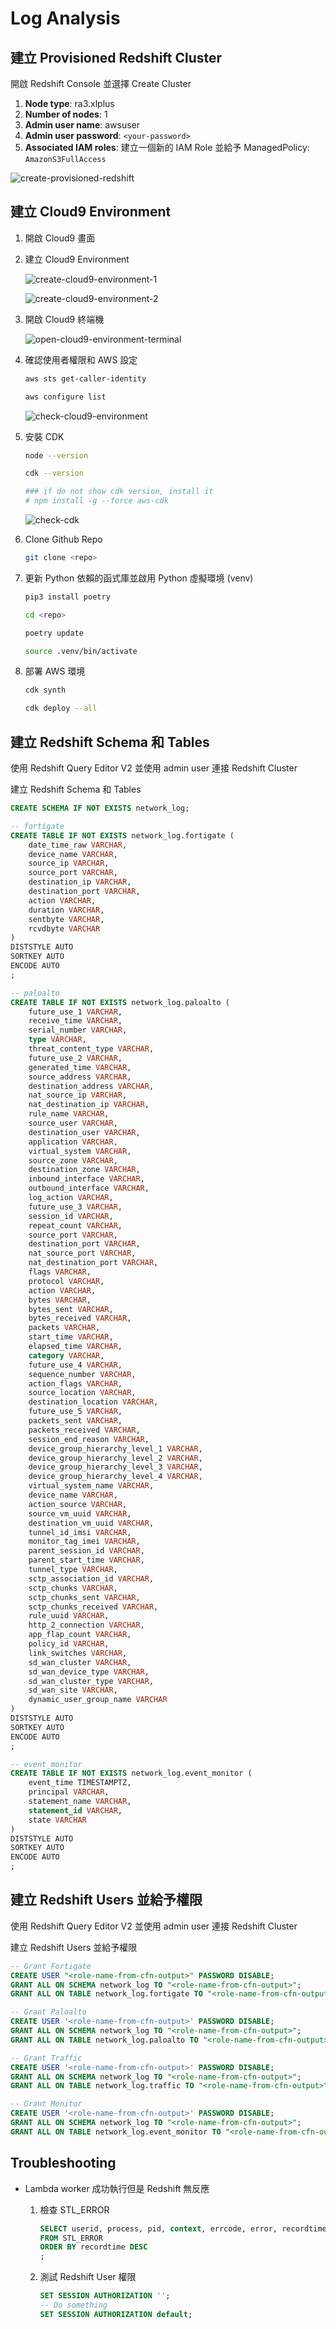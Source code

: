 # Log Analysis

## 建立 Provisioned Redshift Cluster

開啟 Redshift Console 並選擇 Create Cluster

1. __Node type__: ra3.xlplus
1. __Number of nodes__: 1
1. __Admin user name__: awsuser
1. __Admin user password__: `<your-password>`
1. __Associated IAM roles__: 建立一個新的 IAM Role 並給予 ManagedPolicy: `AmazonS3FullAccess`

![create-provisioned-redshift](pictures/create-provisioned-redshift.png)

## 建立 Cloud9 Environment

1. 開啟 Cloud9 畫面
1. 建立 Cloud9 Environment

    ![create-cloud9-environment-1](pictures/create-cloud9-environment-1.png)

    ![create-cloud9-environment-2](pictures/create-cloud9-environment-2.png)

1. 開啟 Cloud9 終端機

    ![open-cloud9-environment-terminal](pictures/open-cloud9-environment-terminal.png)

1. 確認使用者權限和 AWS 設定

    ```bash
    aws sts get-caller-identity

    aws configure list
    ```

    ![check-cloud9-environment](pictures/check-cloud9-environment.png)

1. 安裝 CDK

    ```bash
    node --version

    cdk --version
    
    ### if do not show cdk version, install it
    # npm install -g --force aws-cdk
    ```

    ![check-cdk](pictures/check-cdk.png)

1. Clone Github Repo

    ```bash
    git clone <repo>
    ```

1. 更新 Python 依賴的函式庫並啟用 Python 虛擬環境 (venv)

    ```bash
    pip3 install poetry

    cd <repo>

    poetry update

    source .venv/bin/activate
    ```

1. 部署 AWS 環境

    ```bash
    cdk synth

    cdk deploy --all
    ```

## 建立 Redshift Schema 和 Tables

使用 Redshift Query Editor V2 並使用 admin user 連接 Redshift Cluster

建立 Redshift Schema 和 Tables

```sql
CREATE SCHEMA IF NOT EXISTS network_log;

-- fortigate
CREATE TABLE IF NOT EXISTS network_log.fortigate (
    date_time_raw VARCHAR,
    device_name VARCHAR,
    source_ip VARCHAR,
    source_port VARCHAR,
    destination_ip VARCHAR,
    destination_port VARCHAR,
    action VARCHAR,
    duration VARCHAR,
    sentbyte VARCHAR,
    rcvdbyte VARCHAR
)
DISTSTYLE AUTO
SORTKEY AUTO
ENCODE AUTO
;

-- paloalto
CREATE TABLE IF NOT EXISTS network_log.paloalto (
    future_use_1 VARCHAR,
    receive_time VARCHAR,
    serial_number VARCHAR,
    type VARCHAR,
    threat_content_type VARCHAR,
    future_use_2 VARCHAR,
    generated_time VARCHAR,
    source_address VARCHAR,
    destination_address VARCHAR,
    nat_source_ip VARCHAR,
    nat_destination_ip VARCHAR,
    rule_name VARCHAR,
    source_user VARCHAR,
    destination_user VARCHAR,
    application VARCHAR,
    virtual_system VARCHAR,
    source_zone VARCHAR,
    destination_zone VARCHAR,
    inbound_interface VARCHAR,
    outbound_interface VARCHAR,
    log_action VARCHAR,
    future_use_3 VARCHAR,
    session_id VARCHAR,
    repeat_count VARCHAR,
    source_port VARCHAR,
    destination_port VARCHAR,
    nat_source_port VARCHAR,
    nat_destination_port VARCHAR,
    flags VARCHAR,
    protocol VARCHAR,
    action VARCHAR,
    bytes VARCHAR,
    bytes_sent VARCHAR,
    bytes_received VARCHAR,
    packets VARCHAR,
    start_time VARCHAR,
    elapsed_time VARCHAR,
    category VARCHAR,
    future_use_4 VARCHAR,
    sequence_number VARCHAR,
    action_flags VARCHAR,
    source_location VARCHAR,
    destination_location VARCHAR,
    future_use_5 VARCHAR,
    packets_sent VARCHAR,
    packets_received VARCHAR,
    session_end_reason VARCHAR,
    device_group_hierarchy_level_1 VARCHAR,
    device_group_hierarchy_level_2 VARCHAR,
    device_group_hierarchy_level_3 VARCHAR,
    device_group_hierarchy_level_4 VARCHAR,
    virtual_system_name VARCHAR,
    device_name VARCHAR,
    action_source VARCHAR,
    source_vm_uuid VARCHAR,
    destination_vm_uuid VARCHAR,
    tunnel_id_imsi VARCHAR,
    monitor_tag_imei VARCHAR,
    parent_session_id VARCHAR,
    parent_start_time VARCHAR,
    tunnel_type VARCHAR,
    sctp_association_id VARCHAR,
    sctp_chunks VARCHAR,
    sctp_chunks_sent VARCHAR,
    sctp_chunks_received VARCHAR,
    rule_uuid VARCHAR,
    http_2_connection VARCHAR,
    app_flap_count VARCHAR,
    policy_id VARCHAR,
    link_switches VARCHAR,
    sd_wan_cluster VARCHAR,
    sd_wan_device_type VARCHAR,
    sd_wan_cluster_type VARCHAR,
    sd_wan_site VARCHAR,
    dynamic_user_group_name VARCHAR
)
DISTSTYLE AUTO
SORTKEY AUTO
ENCODE AUTO
;

-- event_monitor
CREATE TABLE IF NOT EXISTS network_log.event_monitor (
    event_time TIMESTAMPTZ,
    principal VARCHAR,
    statement_name VARCHAR,
    statement_id VARCHAR,
    state VARCHAR
)
DISTSTYLE AUTO
SORTKEY AUTO
ENCODE AUTO
;
```

## 建立 Redshift Users 並給予權限

使用 Redshift Query Editor V2 並使用 admin user 連接 Redshift Cluster

建立 Redshift Users 並給予權限

```sql
-- Grant Fortigate
CREATE USER "<role-name-from-cfn-output>" PASSWORD DISABLE;
GRANT ALL ON SCHEMA network_log TO "<role-name-from-cfn-output>";
GRANT ALL ON TABLE network_log.fortigate TO "<role-name-from-cfn-output>";

-- Grant Paloalto
CREATE USER '<role-name-from-cfn-output>' PASSWORD DISABLE;
GRANT ALL ON SCHEMA network_log TO "<role-name-from-cfn-output>";
GRANT ALL ON TABLE network_log.paloalto TO "<role-name-from-cfn-output>";

-- Grant Traffic
CREATE USER '<role-name-from-cfn-output>' PASSWORD DISABLE;
GRANT ALL ON SCHEMA network_log TO "<role-name-from-cfn-output>";
GRANT ALL ON TABLE network_log.traffic TO "<role-name-from-cfn-output>";

-- Grant Monitor
CREATE USER '<role-name-from-cfn-output>' PASSWORD DISABLE;
GRANT ALL ON SCHEMA network_log TO "<role-name-from-cfn-output>";
GRANT ALL ON TABLE network_log.event_monitor TO "<role-name-from-cfn-output>";
```

## Troubleshooting

- Lambda worker 成功執行但是 Redshift 無反應

    1. 檢查 STL_ERROR

        ```sql
        SELECT userid, process, pid, context, errcode, error, recordtime
        FROM STL_ERROR
        ORDER BY recordtime DESC
        ;
        ```

    1. 測試 Redshift User 權限

        ```sql
        SET SESSION AUTHORIZATION '';
        -- Do something
        SET SESSION AUTHORIZATION default;
        ```
